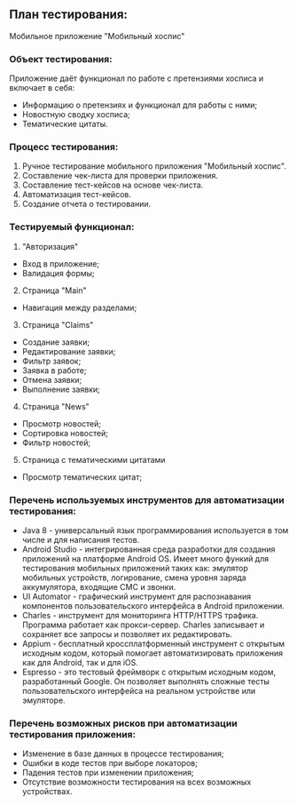 ## **План тестирования:**
Мобильное приложение "Мобильный хоспис"

### **Объект тестирования:** 
Приложение даёт функционал по работе с претензиями хосписа и включает в себя:

- Информацию о претензиях и функционал для работы с ними;
- Новостную сводку хосписа;
- Тематические цитаты.

### **Процесс тестирования:**

1. Ручное тестирование мобильного приложения "Мобильный хоспис".
2. Составление чек-листа для проверки приложения. 
3. Составление тест-кейсов на основе чек-листа.
4. Автоматизация тест-кейсов.
5. Создание отчета о тестировании.

### **Тестируемый функционал:**

1. "Авторизация"
- Вход в приложение;
- Валидация формы;

2. Страница "Main"
-  Навигация между разделами;

3. Страница "Claims"
- Создание заявки;
- Редактирование заявки;
- Фильтр заявок;
- Заявка в работе;
- Отмена заявки;
- Выполнение заявки;

4. Страница "News"
- Просмотр новостей;
- Сортировка новостей;
- Фильтр новостей;

5. Страница с тематическими цитатами
- Просмотр тематических цитат;


### **Перечень используемых инструментов для автоматизации тестирования:**

- Java 8 - универсальный язык программирования используется в том числе и для написания тестов.
- Android Studio - интегрированная среда разработки для создания приложений на платформе Android OS. Имеет много функий для тестирования мобильных приложений таких как: эмулятор мобильных устройств, логирование, смена уровня заряда аккумулятора, входящие СМС и звонки.
- UI Automator - графический инструмент для распознавания компонентов пользовательского интерфейса в Android приложении.
- Charles - инструмент для мониторинга HTTP/HTTPS трафика. Программа работает как прокси-сервер. Charles записывает и сохраняет все запросы и позволяет их редактировать.
- Appium - бесплатный кроссплатформенный инструмент с открытым исходным кодом, который помогает автоматизировать приложения как для Android, так и для iOS.
- Espresso - это тестовый фреймворк с открытым исходным кодом, разработанный Google. Он позволяет выполнять сложные тесты пользовательского интерфейса на реальном устройстве или эмуляторе.

### **Перечень возможных рисков при автоматизации тестирования приложения:**

- Изменение в базе данных в процессе тестирования;
- Ошибки в коде тестов при выборе локаторов;
- Падения тестов при изменении приложения;
- Отсутствие возможности тестирования на всех возможных устройствах.


